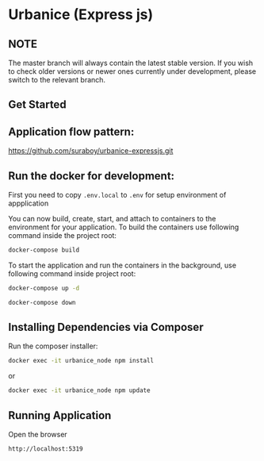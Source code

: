 Urbanice (Express js)
======

NOTE
----
The master branch will always contain the latest stable version. If you wish to check older versions or newer ones currently under development, please switch to the relevant branch.

Get Started
-----------

Application flow pattern:
---------------------
https://github.com/suraboy/urbanice-expressjs.git

Run the docker for development:
---------------------
First you need to copy `.env.local` to `.env` for setup environment of appplication

You can now build, create, start, and attach to containers to the environment for your application. To build the containers use following command inside the project root:

```bash
docker-compose build
```

To start the application and run the containers in the background, use following command inside project root:

```bash
docker-compose up -d
```
```bash
docker-compose down
```

Installing Dependencies via Composer
------------------------------------
Run the composer installer:

```bash
docker exec -it urbanice_node npm install
```
or
```bash
docker exec -it urbanice_node npm update
```

Running Application
------------------------------------
Open the browser
```bash
http://localhost:5319
```

